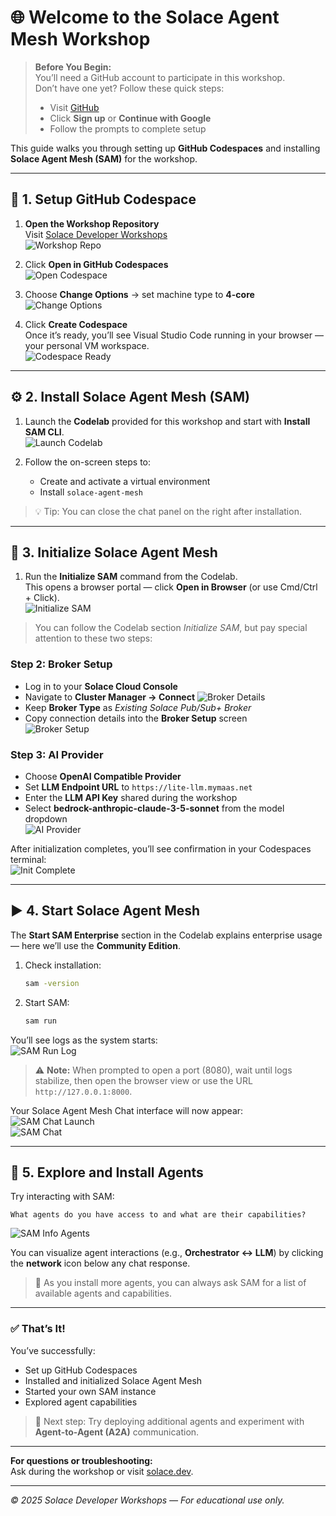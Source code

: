 # 🌐 Welcome to the Solace Agent Mesh Workshop

> **Before You Begin:**  
> You’ll need a GitHub account to participate in this workshop.  
> Don’t have one yet? Follow these quick steps:
> - Visit [GitHub](https://github.com/)
> - Click **Sign up** or **Continue with Google**
> - Follow the prompts to complete setup

This guide walks you through setting up **GitHub Codespaces** and installing **Solace Agent Mesh (SAM)** for the workshop.

---

## 🧩 1. Setup GitHub Codespace

1. **Open the Workshop Repository**  
   Visit [Solace Developer Workshops](https://github.com/SolaceDev/solace-developer-workshops/)  
   ![Workshop Repo](sam/github-workshop-repo.png)

2. Click **Open in GitHub Codespaces**  
   ![Open Codespace](sam/open-github-codespaces.png)

3. Choose **Change Options** → set machine type to **4-core**  
   ![Change Options](sam/codepsaces-change-options.png)

4. Click **Create Codespace**  
   Once it’s ready, you’ll see Visual Studio Code running in your browser — your personal VM workspace.  
   ![Codespace Ready](sam/codespace-ready.png)

---

## ⚙️ 2. Install Solace Agent Mesh (SAM)

1. Launch the **Codelab** provided for this workshop and start with **Install SAM CLI**.  
   ![Launch Codelab](sam/launch-codelab.png)

2. Follow the on-screen steps to:
   - Create and activate a virtual environment
   - Install `solace-agent-mesh`

> 💡 Tip: You can close the chat panel on the right after installation.

---

## 🚀 3. Initialize Solace Agent Mesh

1. Run the **Initialize SAM** command from the Codelab.  
   This opens a browser portal — click **Open in Browser** (or use Cmd/Ctrl + Click).  
   ![Initialize SAM](sam/sam-init.png)

> You can follow the Codelab section *Initialize SAM*, but pay special attention to these two steps:

### Step 2: Broker Setup
- Log in to your **Solace Cloud Console**
- Navigate to **Cluster Manager → Connect**
  ![Broker Details](sam/broker-connection-details.png)
- Keep **Broker Type** as *Existing Solace Pub/Sub+ Broker*
- Copy connection details into the **Broker Setup** screen  
  ![Broker Setup](sam/sam-broker-setup.png)

### Step 3: AI Provider
- Choose **OpenAI Compatible Provider**
- Set **LLM Endpoint URL** to `https://lite-llm.mymaas.net`
- Enter the **LLM API Key** shared during the workshop
- Select **bedrock-anthropic-claude-3-5-sonnet** from the model dropdown  
  ![AI Provider](sam/sam-ai-provider.png)

After initialization completes, you’ll see confirmation in your Codespaces terminal:  
![Init Complete](sam/sam-init-complete.png)

---

## ▶️ 4. Start Solace Agent Mesh

The **Start SAM Enterprise** section in the Codelab explains enterprise usage — here we’ll use the **Community Edition**.

1. Check installation:
   ```bash
   sam -version
   ```

2. Start SAM:
   ```bash
   sam run
   ```

You’ll see logs as the system starts:  
![SAM Run Log](sam/sam-run-log.png)

> ⚠️ **Note:** When prompted to open a port (8080), wait until logs stabilize, then open the browser view or use the URL `http://127.0.0.1:8000`.

Your Solace Agent Mesh Chat interface will now appear:  
![SAM Chat Launch](sam/sam-chat-launch.png)  
![SAM Chat](sam/sam-chat.png)

---

## 🤖 5. Explore and Install Agents

Try interacting with SAM:

```
What agents do you have access to and what are their capabilities?
```

![SAM Info Agents](sam/sam-info-agents.png)

You can visualize agent interactions (e.g., **Orchestrator ↔ LLM**) by clicking the **network** icon below any chat response.

> 💬 As you install more agents, you can always ask SAM for a list of available agents and capabilities.

---

### ✅ That’s It!
You’ve successfully:
- Set up GitHub Codespaces  
- Installed and initialized Solace Agent Mesh  
- Started your own SAM instance  
- Explored agent capabilities  

> 🧠 Next step: Try deploying additional agents and experiment with **Agent-to-Agent (A2A)** communication.

---

**For questions or troubleshooting:**  
Ask during the workshop or visit [solace.dev](https://solace.dev).

---

*© 2025 Solace Developer Workshops — For educational use only.*
